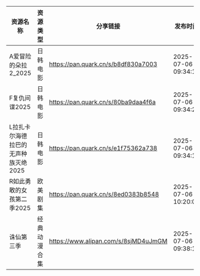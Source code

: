 | 资源名称                 | 资源类型   | 分享链接                                 | 发布时间                |
| -------------------- | ------ | ------------------------------------ | ------------------- |
| A爱冒险的朵拉2_2025        | 日韩电影   | https://pan.quark.cn/s/b8df830a7003  | 2025-07-06 09:34:11 |
| F复仇间谍2025            | 日韩电影   | https://pan.quark.cn/s/80ba9daa4f6a  | 2025-07-06 09:34:25 |
| L拉扎卡尔海德拉巴的无声种族灭绝2025 | 日韩电影   | https://pan.quark.cn/s/e1f75362a738  | 2025-07-06 09:34:18 |
| R如此勇敢的女孩第二季2025      | 欧美剧集   | https://pan.quark.cn/s/8ed0383b8548  | 2025-07-06 10:20:07 |
| 诛仙第三季                | 经典动漫合集 | https://www.alipan.com/s/8sjMD4uJmGM | 2025-07-06 09:38:17 |
